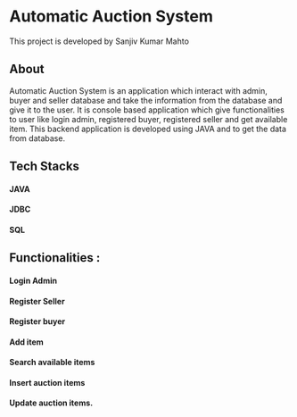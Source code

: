 # Automatic Auction System
This project is developed by Sanjiv Kumar Mahto

## About
Automatic Auction System is an application which interact with admin, buyer and seller database and take the information from the database and give it to the user. It is console based application which give functionalities to user like login admin, registered buyer, registered seller and get available item. This backend application is developed using JAVA and to get the data from database.

## Tech Stacks
#### JAVA
#### JDBC
#### SQL
## Functionalities :
#### Login Admin
#### Register Seller
#### Register buyer
#### Add item
#### Search available items
#### Insert auction items
#### Update auction items.
